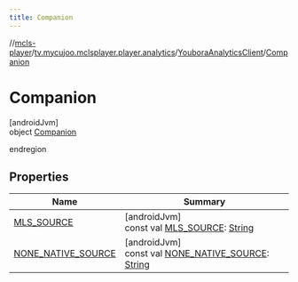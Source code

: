 ```yaml
---
title: Companion
---
```

//[mcls-player](../../../../index.html)/[tv.mycujoo.mclsplayer.player.analytics](../../index.html)/[YouboraAnalyticsClient](../index.html)/[Companion](index.html)



# Companion



[androidJvm]\
object [Companion](index.html)

endregion



## Properties


| Name | Summary |
|---|---|
| [MLS_SOURCE](-m-l-s_-s-o-u-r-c-e.html) | [androidJvm]<br>const val [MLS_SOURCE](-m-l-s_-s-o-u-r-c-e.html): [String](https://kotlinlang.org/api/latest/jvm/stdlib/kotlin/-string/index.html) |
| [NONE_NATIVE_SOURCE](-n-o-n-e_-n-a-t-i-v-e_-s-o-u-r-c-e.html) | [androidJvm]<br>const val [NONE_NATIVE_SOURCE](-n-o-n-e_-n-a-t-i-v-e_-s-o-u-r-c-e.html): [String](https://kotlinlang.org/api/latest/jvm/stdlib/kotlin/-string/index.html) |

